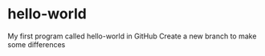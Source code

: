 # hello-world
My first program called hello-world in GitHub
Create a new branch to make some differences
